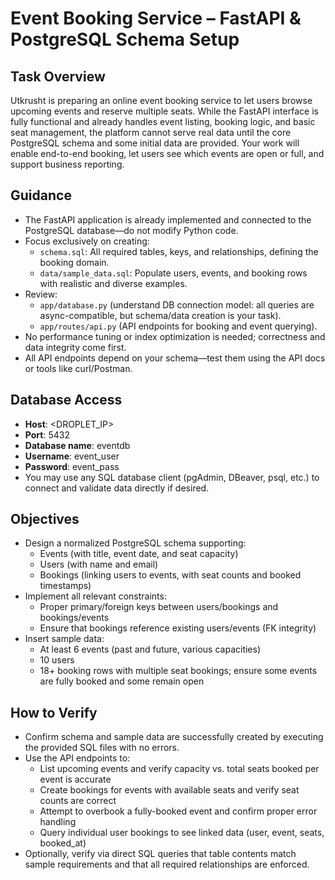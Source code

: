 # Event Booking Service – FastAPI & PostgreSQL Schema Setup

## Task Overview
Utkrusht is preparing an online event booking service to let users browse upcoming events and reserve multiple seats. While the FastAPI interface is fully functional and already handles event listing, booking logic, and basic seat management, the platform cannot serve real data until the core PostgreSQL schema and some initial data are provided. Your work will enable end-to-end booking, let users see which events are open or full, and support business reporting.

## Guidance
- The FastAPI application is already implemented and connected to the PostgreSQL database—do not modify Python code.
- Focus exclusively on creating:
  - `schema.sql`: All required tables, keys, and relationships, defining the booking domain.
  - `data/sample_data.sql`: Populate users, events, and booking rows with realistic and diverse examples.
- Review:
  - `app/database.py` (understand DB connection model: all queries are async-compatible, but schema/data creation is your task).
  - `app/routes/api.py` (API endpoints for booking and event querying).
- No performance tuning or index optimization is needed; correctness and data integrity come first.
- All API endpoints depend on your schema—test them using the API docs or tools like curl/Postman.

## Database Access
- **Host**: <DROPLET_IP>
- **Port**: 5432
- **Database name**: eventdb
- **Username**: event_user
- **Password**: event_pass
- You may use any SQL database client (pgAdmin, DBeaver, psql, etc.) to connect and validate data directly if desired.

## Objectives
- Design a normalized PostgreSQL schema supporting:
  - Events (with title, event date, and seat capacity)
  - Users (with name and email)
  - Bookings (linking users to events, with seat counts and booked timestamps)
- Implement all relevant constraints:
  - Proper primary/foreign keys between users/bookings and bookings/events
  - Ensure that bookings reference existing users/events (FK integrity)
- Insert sample data:
  - At least 6 events (past and future, various capacities)
  - 10 users
  - 18+ booking rows with multiple seat bookings; ensure some events are fully booked and some remain open

## How to Verify
- Confirm schema and sample data are successfully created by executing the provided SQL files with no errors.
- Use the API endpoints to:
  - List upcoming events and verify capacity vs. total seats booked per event is accurate
  - Create bookings for events with available seats and verify seat counts are correct
  - Attempt to overbook a fully-booked event and confirm proper error handling
  - Query individual user bookings to see linked data (user, event, seats, booked_at)
- Optionally, verify via direct SQL queries that table contents match sample requirements and that all required relationships are enforced.